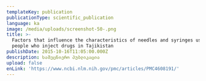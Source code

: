 ```yaml
---
templateKey: publication
publicationType: scientific_publication
language: ka
image: /media/uploads/screenshot-50-.png
title: >-
  Factors that influence the characteristics of needles and syringes used by
  people who inject drugs in Tajikistan
publishDate: 2015-10-16T11:05:00.000Z
description: სამეცნიერო პუბლიკაცია
upload: false
enLink: 'https://www.ncbi.nlm.nih.gov/pmc/articles/PMC4608191/'
---
```


